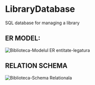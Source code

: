# LibraryDatabase
SQL database for managing a library

## ER MODEL:
![Biblioteca-Modelul ER entitate-legatura](https://user-images.githubusercontent.com/72825756/146648810-dbdeafdb-94c1-4d33-a17d-6c0eab8f5cc4.jpg)


## RELATION SCHEMA
![Biblioteca-Schema Relationala](https://user-images.githubusercontent.com/72825756/146648820-b26d452f-d2fd-4bbf-bf64-321fcb326696.jpg)
